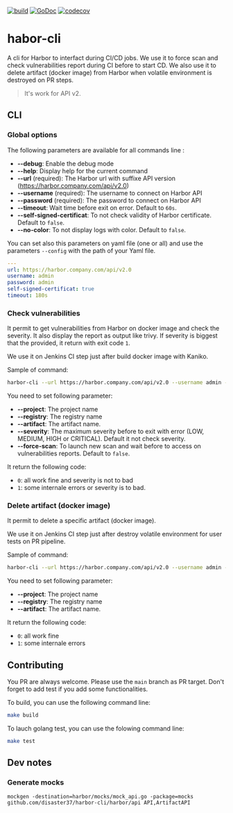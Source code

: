 [![build](https://github.com/disaster37/harbor-cli/actions/workflows/workflow.yaml/badge.svg)](https://github.com/disaster37/harbor-cli/actions/workflows/workflow.yaml)
[![GoDoc](https://godoc.org/github.com/disaster37/harbor-cli?status.svg)](http://godoc.org/github.com/disaster37/harbor-cli)
[![codecov](https://codecov.io/gh/disaster37/harbor-cli/branch/main/graph/badge.svg)](https://codecov.io/gh/disaster37/harbor-cli/branch/main)

# habor-cli
A cli for Harbor to interfact during CI/CD jobs.
We use it to force scan and check vulnerabilities report during CI before to start CD.
We also use it to delete artifact (docker image) from Harbor when volatile environment is destroyed on PR steps.

> It's work for API v2.


## CLI

### Global options

The following parameters are available for all commands line :

- **--debug**: Enable the debug mode
- **--help**: Display help for the current command
- **--url** (required): The Harbor url with suffixe API version (https://harbor.company.com/api/v2.0)
- **--username** (required): The username to connect on Harbor API
- **--password** (required): The password to connect on Harbor API
- **--timeout**: Wait time before exit on error. Default to `60s`.
- **--self-signed-certificat**: To not check validity of Harbor certificate. Default to `false`.
- **--no-color**: To not display logs with color. Default to `false`.

You can set also this parameters on yaml file (one or all) and use the parameters `--config` with the path of your Yaml file.

```yaml
---
url: https://harbor.company.com/api/v2.0
username: admin
password: admin
self-signed-certificat: true
timeout: 180s
```

### Check vulnerabilities

It permit to get vulnerabilities from Harbor on docker image and check the severity.
It also display the report as output like trivy.
If severity is biggest that the provided, it return with exit code `1`.

We use it on Jenkins CI step just after build docker image with Kaniko.

Sample of command:

```bash
harbor-cli --url https://harbor.company.com/api/v2.0 --username admin --password admin --timeout "180s" check-vulnerabilities --project team1 --repository harbor --artifact build-PR-1 --force-scan --severity CRITICAL
```

You need to set following parameter:

- **--project**: The project name
- **--registry**: The registry name
- **--artifact**: The artifact name.
- **--severity**: The maximum severity before to exit with error (LOW, MEDIUM, HIGH or CRITICAL). Default it not check severity.
- **--force-scan**: To launch new scan and wait before to access on vulnerabilities reports. Default to `false`.

It return the following code:
- `0`: all work fine and severity is not to bad
- `1`: some internale errors or severity is to bad.

### Delete artifact (docker image)

It permit to delete a specific artifact (docker image).

We use it on Jenkins CI step just after destroy volatile environment for user tests on PR pipeline.

Sample of command:

```bash
harbor-cli --url https://harbor.company.com/api/v2.0 --username admin --password admin delete-artifact --project team1 --repository harbor --artifact build-PR-1
```

You need to set following parameter:

- **--project**: The project name
- **--registry**: The registry name
- **--artifact**: The artifact name.

It return the following code:
- `0`: all work fine
- `1`: some internale errors

## Contributing

You PR are always welcome. Please use the `main` branch as PR target.
Don't forget to add test if you add some functionalities.

To build, you can use the following command line:

```sh
make build
```

To lauch golang test, you can use the folowing command line:

```sh
make test
```

## Dev notes

### Generate mocks
```
mockgen -destination=harbor/mocks/mock_api.go -package=mocks github.com/disaster37/harbor-cli/harbor/api API,ArtifactAPI
```